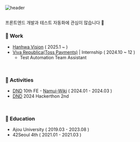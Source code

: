![header](https://capsule-render.vercel.app/api?type=cylinder&color=DDEBFC&height=70&section=header&text=SongYeokyoung&fontSize=20&fontColor=3B3B46)


## 

프론트엔드 개발과 테스트 자동화에 관심이 많습니다 🚀

### 🧡 Work
- [Hanhwa Vision](https://www.hanwhavision.com/ko/) ( 2025.1 ~ )
- [Viva Republica(Toss Payments)](https://www.tosspayments.com/) | Internship ( 2024.10 ~ 12 )
  - Test Automation Team Assistant


<br/> 

### 🧊 Activities
- [DND](https://dnd.ac/) 10th FE - [Namui-Wiki](https://www.namui-wiki.life/) ( 2024.01 - 2024.03 )
- [DND](https://dnd.ac/) 2024 Hackerthon 2nd 

<br/> 

### 🧊 Education
- Ajou University ( 2019.03 - 2023.08 )
- 42Seoul 4th ( 2021.01 - 2021.03 )

<br/> 

